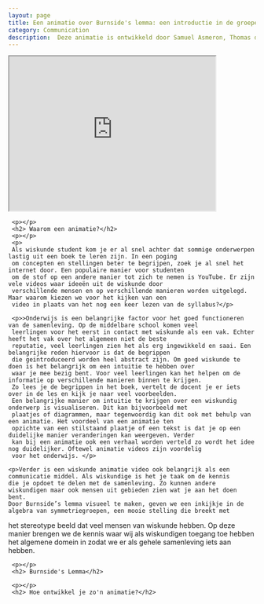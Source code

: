 ```yaml
---
layout: page
title: Een animatie over Burnside's lemma: een introductie in de groepentheorie
category: Communication
description:  Deze animatie is ontwikkeld door Samuel Asmeron, Thomas de Boer, Anna Heikamp en Daan Hoogcarspel. De animatie gaat over een stelling waar je bijvoorbeeld deze vraag mee kan beantwoorden: Stel er is een winkel waar kralenkettingen worden verkocht die bestaan uit de kleuren: rood, blauw en geel. Hoeveel verschillende kettingen kan deze winkel verkopen, er vanuitgaande dat we oneindig veel kralen van elke kleur hebben?
---
```



	

 <iframe width="420" height="315"src="https://www.youtube.com/embed/Exot1TqjElY"> </iframe>

	 <p></p>
	 <h2> Waarom een animatie?</h2>
	 <p></p>
	 <p>
	 Als wiskunde student kom je er al snel achter dat sommige onderwerpen lastig uit een boek te leren zijn. In een poging 
	 om concepten en stellingen beter te begrijpen, zoek je al snel het internet door. Een populaire manier voor studenten
	 om de stof op een andere manier tot zich te nemen is YouTube. Er zijn vele videos waar ideeën uit de wiskunde door 
	 verschillende mensen en op verschillende manieren worden uitgelegd. Maar waarom kiezen we voor het kijken van een 
	 video in plaats van het nog een keer lezen van de syllabus?</p>

	 <p>>Onderwijs is een belangrijke factor voor het goed functioneren van de samenleving. Op de middelbare school komen veel 
	 leerlingen voor het eerst in contact met wiskunde als een vak. Echter heeft het vak over het algemeen niet de beste 
	 reputatie, veel leerlingen zien het als erg ingewikkeld en saai. Een belangrijke reden hiervoor is dat de begrippen 
	 die geintroduceerd worden heel abstract zijn. Om goed wiskunde te doen is het belangrijk om een intuitie te hebben over 
	 waar je mee bezig bent. Voor veel leerlingen kan het helpen om de informatie op verschillende manieren binnen te krijgen. 
	 Zo lees je de begrippen in het boek, vertelt de docent je er iets over in de les en kijk je naar veel voorbeelden. 
	 Een belangrijke manier om intuitie te krijgen over een wiskundig onderwerp is visualiseren. Dit kan bijvoorbeeld met 
	 plaatjes of diagrammen, maar tegenwoordig kan dit ook met behulp van een animatie. Het voordeel van een animatie ten 
	 opzichte van een stilstaand plaatje of een tekst is dat je op een duidelijke manier veranderingen kan weergeven. Verder 
	 kan bij een animatie ook een verhaal worden verteld zo wordt het idee nog duidelijker. Oftewel animatie videos zijn voordelig 
	 voor het onderwijs. </p>
	 
	<p>Verder is een wiskunde animatie video ook belangrijk als een communicatie middel. Als wiskundige is het je taak om de kennis 
	die je opdoet te delen met de samenleving. Zo kunnen andere wiskundigen maar ook mensen uit gebieden zien wat je aan het doen bent. 
	Door Burnside’s lemma visueel te maken, geven we een inkijkje in de algebra van symmetriegroepen, een mooie stelling die breekt met
  het stereotype beeld dat veel mensen van wiskunde hebben. Op deze manier brengen we de kennis waar wij als wiskundigen toegang toe 
  hebben het algemene domein in zodat we er als gehele samenleving iets aan hebben.</p>

	 <p></p>
	 <h2> Burnside's Lemma</h2>

	 <p></p>
	 <h2> Hoe ontwikkel je zo'n animatie?</h2>
	 

